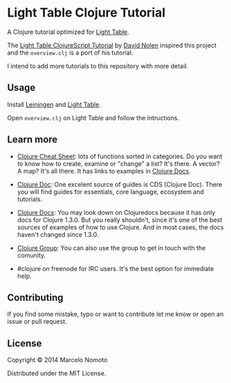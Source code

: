# Light Table Clojure Tutorial

A Clojure tutorial optimized for [Light Table](http://www.lighttable.com).

The [Light Table ClojureScript Tutorial](https://github.com/swannodette/lt-cljs-tutorial)
by [David Nolen](https://github.com/swannodette) inspired this project and the
`overview.clj` is a port of his tutorial.

I intend to add more tutorials to this repository with more detail.


## Usage

Install [Leiningen](http://leiningen.org) and
[Light Table](http://www.lighttable.com).

Open `overview.clj` on Light Table and follow the intructions.

## Learn more
* [Clojure Cheat Sheet](http://jafingerhut.github.io/cheatsheet-clj-1.3/cheatsheet-tiptip-cdocs-summary.html):
lots of functions sorted in categories. Do you want to know how to create,
examine or "change" a list? It's there. A vector? A map? It's all there. It
has links to examples in [Clojure Docs](http://clojuredocs.org).

* [Clojure Doc](http://clojure-doc.org/):
One excelent source of guides is CDS (Clojure Doc). There you will find guides
for essentials, core language, ecosystem and tutorials.

* [Clojure Docs](http://clojuredocs.org):
You may look down on Clojuredocs because it has only docs for Clojure 1.3.0.
But you really shouldn't, since it's one of the best sources of examples of how
to use Clojure. And in most cases, the docs haven't changed since 1.3.0.

* [Clojure Group](http://groups.google.com/group/clojure):
You can also use the group to get in touch with the comunity.

* \#clojure on freenode for IRC users. It's the best option for immediate
help.

## Contributing

If you find some mistake, typo or want to contribute let me know or open
an issue or pull request.

## License

Copyright © 2014 Marcelo Nomoto

Distributed under the MIT License.
